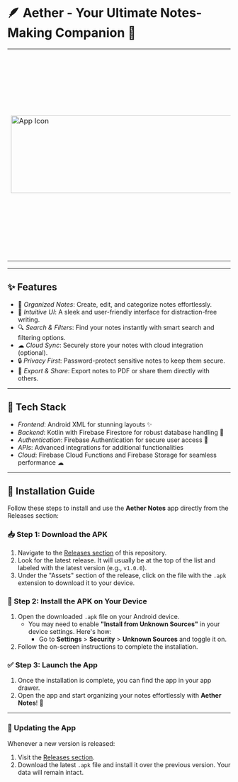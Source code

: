 # 🪶 Aether - Your Ultimate Notes-Making Companion 📝


<table style="border-collapse: collapse;">
  <tr>
    <td style="border: none;">
      
<img src="" style="height: 175px; width: 1000px;" alt="App Icon">
      
</td>
    <td style="border: none;">
      
Welcome to *Aether*, the notes-making app designed to boost your productivity and creativity!  
Whether you're jotting down quick ideas or organizing detailed plans, Aether empowers you to stay on top of your game.  

  </td> 
  </tr>
</table>

---

## ✨ Features
- 📂 *Organized Notes*: Create, edit, and categorize notes effortlessly.  
- 🌈 *Intuitive UI*: A sleek and user-friendly interface for distraction-free writing.  
- 🔍 *Search & Filters*: Find your notes instantly with smart search and filtering options.  
- ☁ *Cloud Sync*: Securely store your notes with cloud integration (optional).  
- 🔒 *Privacy First*: Password-protect sensitive notes to keep them secure.  
- 📑 *Export & Share*: Export notes to PDF or share them directly with others.  

---

## 🚀 Tech Stack
- *Frontend*: Android XML for stunning layouts ✨  
- *Backend*: Kotlin with Firebase Firestore for robust database handling 💾  
- *Authentication*: Firebase Authentication for secure user access 🔐  
- *APIs*: Advanced integrations for additional functionalities  
- *Cloud*: Firebase Cloud Functions and Firebase Storage for seamless performance ☁  

---

## 🚀 Installation Guide

Follow these steps to install and use the **Aether Notes** app directly from the Releases section:

### 📥 Step 1: Download the APK
1. Navigate to the [Releases section](https://github.com/Akarshjha03/Aether-NotesApp/releases) of this repository.
2. Look for the latest release. It will usually be at the top of the list and labeled with the latest version (e.g., `v1.0.0`).
3. Under the "Assets" section of the release, click on the file with the `.apk` extension to download it to your device.

### 📱 Step 2: Install the APK on Your Device
1. Open the downloaded `.apk` file on your Android device.
   - You may need to enable **"Install from Unknown Sources"** in your device settings. Here's how:
     - Go to **Settings** > **Security** > **Unknown Sources** and toggle it on.
2. Follow the on-screen instructions to complete the installation.

### ✅ Step 3: Launch the App
1. Once the installation is complete, you can find the app in your app drawer.
2. Open the app and start organizing your notes effortlessly with **Aether Notes**! 🎉

---

### 🔄 Updating the App
Whenever a new version is released:
1. Visit the [Releases section](https://github.com/Akarshjha03/Aether-NotesApp/releases).
2. Download the latest `.apk` file and install it over the previous version. Your data will remain intact.
